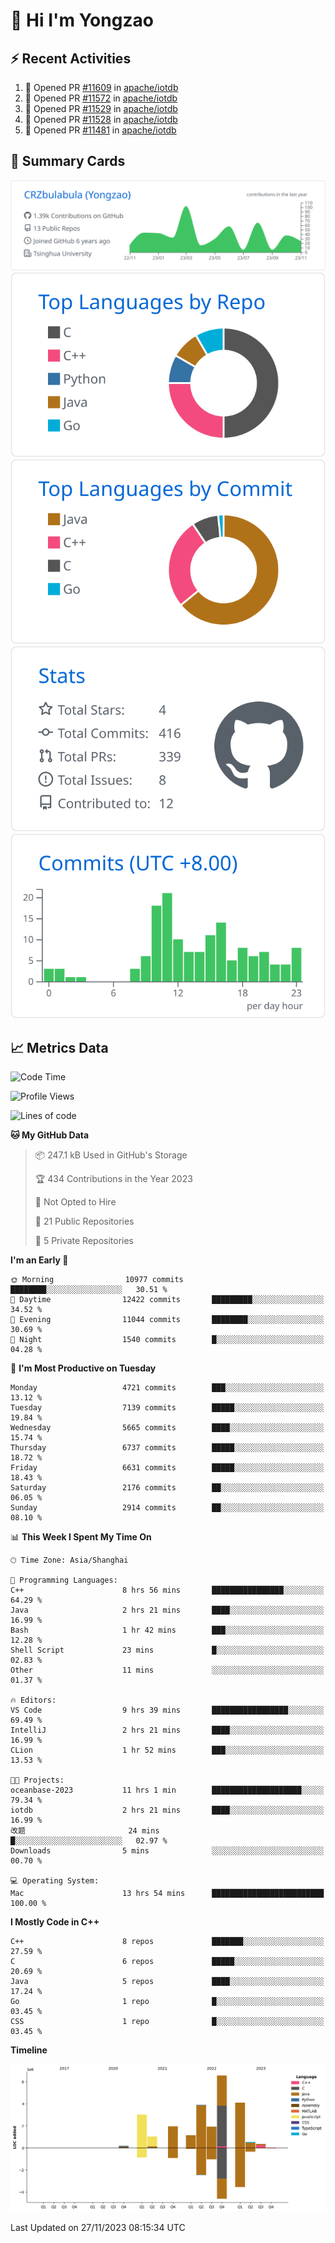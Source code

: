 # 👋 Hi I'm Yongzao

## ⚡ Recent Activities
<!--START_SECTION:activity-->
1. 💪 Opened PR [#11609](https://github.com/apache/iotdb/pull/11609) in [apache/iotdb](https://github.com/apache/iotdb)
2. 💪 Opened PR [#11572](https://github.com/apache/iotdb/pull/11572) in [apache/iotdb](https://github.com/apache/iotdb)
3. 💪 Opened PR [#11529](https://github.com/apache/iotdb/pull/11529) in [apache/iotdb](https://github.com/apache/iotdb)
4. 💪 Opened PR [#11528](https://github.com/apache/iotdb/pull/11528) in [apache/iotdb](https://github.com/apache/iotdb)
5. 💪 Opened PR [#11481](https://github.com/apache/iotdb/pull/11481) in [apache/iotdb](https://github.com/apache/iotdb)
<!--END_SECTION:activity-->

## 🎑 Summary Cards

[![](https://raw.githubusercontent.com/CRZbulabula/CRZbulabula/main/profile-summary-card-output/github/0-profile-details.svg)](https://github.com/vn7n24fzkq/github-profile-summary-cards)
[![](https://raw.githubusercontent.com/CRZbulabula/CRZbulabula/main/profile-summary-card-output/github/1-repos-per-language.svg)](https://github.com/vn7n24fzkq/github-profile-summary-cards) [![](https://raw.githubusercontent.com/CRZbulabula/CRZbulabula/main/profile-summary-card-output/github/2-most-commit-language.svg)](https://github.com/vn7n24fzkq/github-profile-summary-cards)
[![](https://raw.githubusercontent.com/CRZbulabula/CRZbulabula/main/profile-summary-card-output/github/3-stats.svg)](https://github.com/vn7n24fzkq/github-profile-summary-cards) [![](https://raw.githubusercontent.com/CRZbulabula/CRZbulabula/main/profile-summary-card-output/github/4-productive-time.svg)](https://github.com/vn7n24fzkq/github-profile-summary-cards)

## 📈 Metrics Data

<!--START_SECTION:waka-->
![Code Time](http://img.shields.io/badge/Code%20Time-485%20hrs%2013%20mins-blue)

![Profile Views](http://img.shields.io/badge/Profile%20Views-2-blue)

![Lines of code](https://img.shields.io/badge/From%20Hello%20World%20I%27ve%20Written-24.7%20million%20lines%20of%20code-blue)

**🐱 My GitHub Data** 

> 📦 247.1 kB Used in GitHub's Storage 
 > 
> 🏆 434 Contributions in the Year 2023
 > 
> 🚫 Not Opted to Hire
 > 
> 📜 21 Public Repositories 
 > 
> 🔑 5 Private Repositories 
 > 
**I'm an Early 🐤** 

```text
🌞 Morning                10977 commits       ████████░░░░░░░░░░░░░░░░░   30.51 % 
🌆 Daytime                12422 commits       █████████░░░░░░░░░░░░░░░░   34.52 % 
🌃 Evening                11044 commits       ████████░░░░░░░░░░░░░░░░░   30.69 % 
🌙 Night                  1540 commits        █░░░░░░░░░░░░░░░░░░░░░░░░   04.28 % 
```
📅 **I'm Most Productive on Tuesday** 

```text
Monday                   4721 commits        ███░░░░░░░░░░░░░░░░░░░░░░   13.12 % 
Tuesday                  7139 commits        █████░░░░░░░░░░░░░░░░░░░░   19.84 % 
Wednesday                5665 commits        ████░░░░░░░░░░░░░░░░░░░░░   15.74 % 
Thursday                 6737 commits        █████░░░░░░░░░░░░░░░░░░░░   18.72 % 
Friday                   6631 commits        █████░░░░░░░░░░░░░░░░░░░░   18.43 % 
Saturday                 2176 commits        ██░░░░░░░░░░░░░░░░░░░░░░░   06.05 % 
Sunday                   2914 commits        ██░░░░░░░░░░░░░░░░░░░░░░░   08.10 % 
```


📊 **This Week I Spent My Time On** 

```text
🕑︎ Time Zone: Asia/Shanghai

💬 Programming Languages: 
C++                      8 hrs 56 mins       ████████████████░░░░░░░░░   64.29 % 
Java                     2 hrs 21 mins       ████░░░░░░░░░░░░░░░░░░░░░   16.99 % 
Bash                     1 hr 42 mins        ███░░░░░░░░░░░░░░░░░░░░░░   12.28 % 
Shell Script             23 mins             █░░░░░░░░░░░░░░░░░░░░░░░░   02.83 % 
Other                    11 mins             ░░░░░░░░░░░░░░░░░░░░░░░░░   01.37 % 

🔥 Editors: 
VS Code                  9 hrs 39 mins       █████████████████░░░░░░░░   69.49 % 
IntelliJ                 2 hrs 21 mins       ████░░░░░░░░░░░░░░░░░░░░░   16.99 % 
CLion                    1 hr 52 mins        ███░░░░░░░░░░░░░░░░░░░░░░   13.53 % 

🐱‍💻 Projects: 
oceanbase-2023           11 hrs 1 min        ████████████████████░░░░░   79.34 % 
iotdb                    2 hrs 21 mins       ████░░░░░░░░░░░░░░░░░░░░░   16.99 % 
改题                       24 mins             █░░░░░░░░░░░░░░░░░░░░░░░░   02.97 % 
Downloads                5 mins              ░░░░░░░░░░░░░░░░░░░░░░░░░   00.70 % 

💻 Operating System: 
Mac                      13 hrs 54 mins      █████████████████████████   100.00 % 
```

**I Mostly Code in C++** 

```text
C++                      8 repos             ███████░░░░░░░░░░░░░░░░░░   27.59 % 
C                        6 repos             █████░░░░░░░░░░░░░░░░░░░░   20.69 % 
Java                     5 repos             ████░░░░░░░░░░░░░░░░░░░░░   17.24 % 
Go                       1 repo              █░░░░░░░░░░░░░░░░░░░░░░░░   03.45 % 
CSS                      1 repo              █░░░░░░░░░░░░░░░░░░░░░░░░   03.45 % 
```



**Timeline**

![Lines of Code chart](https://raw.githubusercontent.com/CRZbulabula/CRZbulabula/main/assets/bar_graph.png)


 Last Updated on 27/11/2023 08:15:34 UTC
<!--END_SECTION:waka-->

